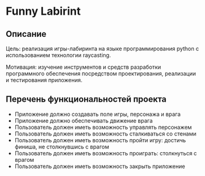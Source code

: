 # Funny Labirint
## Описание
Цель: реализация игры-лабиринта на языке программирования python с использованием технологии raycasting.

Мотивация: изучение инструментов и средств разработки программного обеспечения посредством проектирования, реализации и тестирования приложения.

## Перечень функциональностей проекта
- Приложение должно создавать поле игры, персонажа и врага
- Приложение должно обеспечивать движение врага
- Пользователь должен иметь возможность управлять персонажем
- Пользователь должен иметь возможность сталкиваться со стенами
- Пользователь должен иметь возможность пройти игру: достичь финиша, не столкнувшись с врагом
- Пользователь должен иметь возможность проиграть: столкнуться с врагом
- Пользователь должен иметь возможность закрыть приложение
